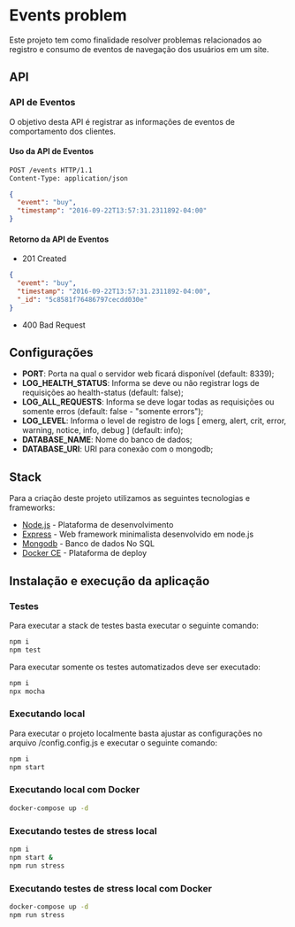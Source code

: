 # Events problem

Este projeto tem como finalidade resolver problemas relacionados ao registro e consumo de eventos de navegação dos usuários em um site.


## API

### API de Eventos

O objetivo desta API é registrar as informações de eventos de comportamento dos clientes.

#### Uso da API de Eventos

```sh
POST /events HTTP/1.1
Content-Type: application/json
```

```json
{
  "evemt": "buy",
  "timestamp": "2016-09-22T13:57:31.2311892-04:00"
}
```

#### Retorno da API de Eventos

- 201   Created

```json
{
  "evemt": "buy",
  "timestamp": "2016-09-22T13:57:31.2311892-04:00",
  "_id": "5c8581f76486797cecdd030e"
}
```

- 400   Bad Request

## Configurações

- **PORT**: Porta na qual o servidor web ficará disponível (default: 8339);
- **LOG_HEALTH_STATUS**: Informa se deve ou não registrar logs de requisições ao health-status (default: false);
- **LOG_ALL_REQUESTS**: Informa se deve logar todas as requisições ou somente erros (default: false - "somente errors");
- **LOG_LEVEL**: Informa o level de registro de logs [ emerg, alert, crit, error, warning, notice, info, debug ] (default: info);
- **DATABASE_NAME**: Nome do banco de dados;
- **DATABASE_URI**: URI para conexão com o mongodb;

## Stack

Para a criação deste projeto utilizamos as seguintes tecnologias e frameworks:

- [Node.js] - Plataforma de desenvolvimento
- [Express] - Web framework minimalista desenvolvido em node.js
- [Mongodb] - Banco de dados No SQL
- [Docker CE] - Plataforma de deploy

## Instalação e execução da aplicação

### Testes

Para executar a stack de testes basta executar o seguinte comando:

```sh
npm i
npm test
```

Para executar somente os testes automatizados deve ser executado:

```sh
npm i
npx mocha
```

### Executando local

Para executar o projeto localmente basta ajustar as configurações no arquivo /config.config.js e executar o seguinte comando:

```sh
npm i
npm start
```

### Executando local com Docker

```sh
docker-compose up -d
```

### Executando testes de stress local

```sh
npm i
npm start &
npm run stress
```

### Executando testes de stress local com Docker

```sh
docker-compose up -d
npm run stress
```


  [Node.js]: <https://nodejs.org>
  [express]: <http://expressjs.com>
  [Mongodb]: <https://www.mongodb.com/>
  [Docker CE]: <https://www.docker.com/>